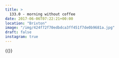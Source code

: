 ```yaml
---
title: >
  133.0 - morning without coffee
date: 2017-06-06T07:22:21+00:00
location: "Brixton"
image: "/img/424f72f70edbdca3ff451f7de0b9681a.jpg"
draft: false
instagram: true
---
```


{{<photo src="/img/424f72f70edbdca3ff451f7de0b9681a.jpg">}}
